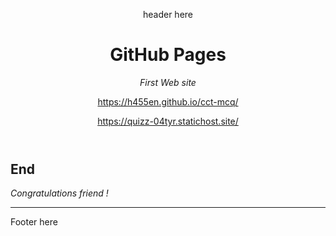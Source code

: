 <header>

header here
<!--
  <<< Author notes: Course header >>>
  Include a 1280×640 image, course title in sentence case, and a concise description in emphasis.
  In your repository settings: enable template repository, add your 1280×640 social image, auto delete head branches.
  Add your open source license, GitHub uses MIT license.
-->

# GitHub Pages

_First Web site_

https://h455en.github.io/cct-mcq/

https://quizz-04tyr.statichost.site/


</header>

<!--
  <<< Author notes: Finish >>>
  Review what we learned, ask for feedback, provide next steps.
-->

## End

_Congratulations friend !_




<footer>

<!--
  <<< Author notes: Footer >>>
  Add a link to get support, GitHub status page, code of conduct, license link.
-->

---

Footer here

</footer>
